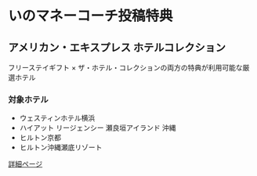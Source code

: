 # いのマネーコーチ投稿特典

## アメリカン・エキスプレス ホテルコレクション

フリーステイギフト × ザ・ホテル・コレクションの両方の特典が利用可能な厳選ホテル

### 対象ホテル
- ウェスティンホテル横浜
- ハイアット リージェンシー 瀬良垣アイランド 沖縄  
- ヒルトン京都
- ヒルトン沖縄瀬底リゾート

[詳細ページ](amex-freestaygift.html)
